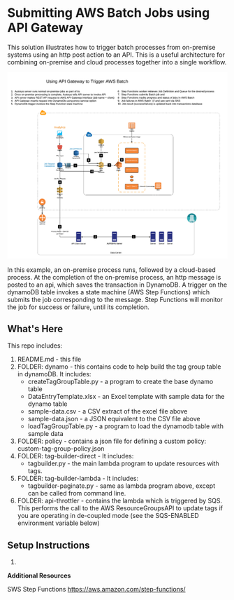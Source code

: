 Submitting AWS Batch Jobs using API Gateway 
==================================================

This solution illustrates how to trigger batch processes from on-premise systems using an http post action to an API.   This is a useful architecture for combining on-premise and cloud processes together into a single workflow.

![Reference Architecture](https://github.com/rjgleave/aws-batch-api-submitter/blob/master/assets/trigger-batch-using-api-gateway.png)

In this example, an on-premise process runs, followed by a cloud-based process.  At the completion of the on-premise process, an http message is posted to an api, which saves the transaction in DynamoDB.  A trigger on the dynamoDB table invokes a state machine (AWS Step Functions) which submits the job corresponding to the message.  Step Functions will monitor the job for success or failure, until its completion.   

What's Here
-----------

This repo includes:

1. README.md - this file
2. FOLDER: dynamo - this contains code to help build the tag group table in dynamoDB.  It includes:
    *   createTagGroupTable.py - a program to create the base dynamo table
    *   DataEntryTemplate.xlsx - an Excel template with sample data for the dynamo table
    *   sample-data.csv - a CSV extract of the excel file above
    *   sample-data.json - a JSON equivalent to the CSV file above
    *   loadTagGroupTable.py - a program to load the dynamodb table with sample data
3. FOLDER: policy - contains a json file for defining a custom policy:  custom-tag-group-policy.json
4. FOLDER: tag-builder-direct  - It includes:
    *   tagbuilder.py - the main lambda program to update resources with tags.  
5. FOLDER: tag-builder-lambda - It includes:
    *   tagbuilder-paginate.py - same as lambda program above, except can be called from command line.
6. FOLDER: api-throttler - contains the lambda which is triggered by SQS.  This performs the call to the AWS ResourceGroupsAPI to update tags if you are operating in de-coupled mode (see the SQS-ENABLED environment variable below)

Setup Instructions
------------------

1. 



__Additional Resources__

SWS Step Functions
https://aws.amazon.com/step-functions/
